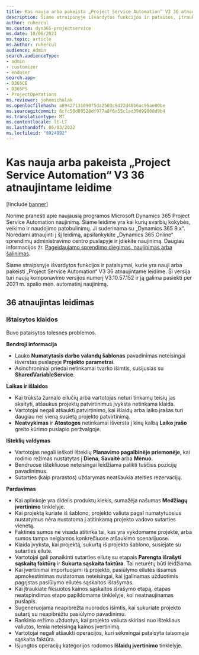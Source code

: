 ```yaml
---
title: Kas nauja arba pakeista „Project Service Automation“ V3 36 atnaujintame leidime
description: Šiame straipsnyje išvardytos funkcijos ir pataisos, įtrauktos į „Microsoft Dynamics 365 Project Service Automation“ V3 36 atnaujintą leidimą.
author: ruhercul
ms.custom: dyn365-projectservice
ms.date: 10/06/2021
ms.topic: article
ms.author: ruhercul
audience: Admin
search.audienceType:
- admin
- customizer
- enduser
search.app:
- D365CE
- D365PS
- ProjectOperations
ms.reviewer: johnmichalak
ms.openlocfilehash: a8942713109075da2503c9d22d40b6ac95ae00be
ms.sourcegitcommit: 6cfc50d89528df977a8f6a55c1ad39d99800d9b4
ms.translationtype: MT
ms.contentlocale: lt-LT
ms.lasthandoff: 06/03/2022
ms.locfileid: "8924992"
---
```

# <a name="whats-new-or-changed-in-project-service-automation-update-release-36-v3"></a>Kas nauja arba pakeista „Project Service Automation“ V3 36 atnaujintame leidime

[!include [banner](../includes/psa-now-project-operations.md)]

Norime pranešti apie naujausią programos Microsoft Dynamics 365 Project Service Automation naujinimą. Šiame leidime yra kai kurių svarbių kokybės, veikimo ir naudojimo patobulinimų. Ji suderinama su „Dynamics 365 9.x“. Norėdami atnaujinti į šį leidimą, apsilankykite „Dynamics 365 Online“ sprendimų administravimo centro puslapyje ir įdiekite naujinimą. Daugiau informacijos žr. [Pageidaujamo sprendimo diegimas, naujinimas arba šalinimas](/power-platform/admin/install-remove-preferred-solution).

Šiame straipsnyje išvardytos funkcijos ir pataisymai, kurie yra nauji arba pakeisti „Project Service Automation“ V3 36 atnaujintame leidime. Ši versija turi naują komponavimo versijos numerį V3.10.57.152 ir ją galima pasiekti per 2021 m. spalio mėn. automatinį naujinimą.

## <a name="update-release-36"></a>36 atnaujintas leidimas

### <a name="bug-fixes"></a>Ištaisytos klaidos

Buvo pataisytos tolesnės problemos.

**Bendroji informacija**
- Lauko **Numatytasis darbo valandų šablonas** pavadinimas neteisingai išverstas puslapyje **Projekto parametrai**.
- Asinchroniniai priedai netinkamai tvarko išimtis, susijusias su **SharedVariableService**.

**Laikas ir išlaidos**
- Kai trūksta žurnalo eilučių arba vartotojas neturi tinkamų teisių jas skaityti, atšaukus projektų patvirtinimus įvyksta netinkama klaida.
- Vartotojai negali atšaukti patvirtinimo, kai išlaidų arba laiko įrašas turi daugiau nei vieną susietą projekto patvirtinimą.
- **Neatvykimas** ir **Atostogos** netinkamai išversta į kinų kalbą **Laiko įrašo** greito kūrimo puslapio peržvalgoje.

**Išteklių valdymas**
- Vartotojas negali ieškoti išteklių **Planavimo pagalbinėje priemonėje**, kai rodinio režimas nustatytas į **Diena**, **Savaitė** arba **Mėnuo**.
- Bendruose ištekliuose neteisingai leidžiama palikti tuščius pozicijų pavadinimus. 
- Sutarties (kaip prarastos) uždarymas neatšaukia ateities rezervacijų.

**Pardavimas**
- Kai aplinkoje yra didelis produktų kiekis, sumažėja našumas **Medžiagų įvertinimo** tinklelyje.
- Kai projektą kuriate iš šablono, projekto valiuta pagal numatytuosius nustatymus nėra nustatoma į atitinkamą projekto vadovo sutarties vienetą.
- Faktinės sumos ne visada atitinka tai, kas yra vykdomame projekte, arba sumos tampa neigiamos konkrečiuose atšaukimo scenarijuose.
- Klaida įvyksta, kai projektą, sukurtą iš projekto šablono, susiejate su sutarties eilute.
- Vartotojai gali panaikinti sutarties eilutę su etapais **Parengta išrašyti sąskaitą faktūrą** ir **Sukurta sąskaita faktūra**. Tai neturėtų būti leidžiama.
- Kai įvertinimai importuojami iš projekto, pasiūlymo eilutės išsamus apmokestinimas nustatomas neteisingai, kai įgalinamas užduotimis pagrįstas pasiūlymo eilutės sąskaitos išrašymas.
- Kai įtraukiate fiksuotos kainos sąskaitos išrašymo etapą, etapas neatspindimas etapo papildomame tinklelyje, kol neatnaujinamas puslapis.
- Sugeneruojama neapibrėžta nuorodos išimtis, kai sukuriate projekto sutartį su neapibrėžtu pasiūlymo pavadinimu.
- Rankinio režimo užduotys, kai projekto valiuta skiriasi nuo ištekliaus valiutos, lemia neteisingą kainos įvertinimą.
- Vartotojai negali atšaukti operacijos, kuri sėkmingai pataisyta taisomąja sąskaita faktūra.
- Išjungtos operacijų kategorijos rodomos **Išlaidų įvertinimo** tinklelyje.



